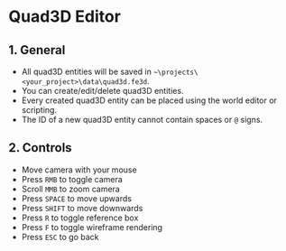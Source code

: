 # Quad3D Editor

## 1. General

- All quad3D entities will be saved in `~\projects\<your_project>\data\quad3d.fe3d`.
- You can create/edit/delete quad3D entities.
- Every created quad3D entity can be placed using the world editor or scripting.
- The ID of a new quad3D entity cannot contain spaces or `@` signs.

## 2. Controls

- Move camera with your mouse
- Press `RMB` to toggle camera
- Scroll `MMB` to zoom camera
- Press `SPACE` to move upwards
- Press `SHIFT` to move downwards
- Press `R` to toggle reference box
- Press `F` to toggle wireframe rendering
- Press `ESC` to go back
